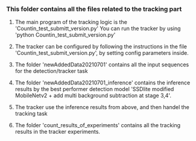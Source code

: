 ### This folder contains all the files related to the tracking part
1. The main program of the tracking logic is the 'Countin_test_submitt_version.py'
	You can run the tracker by using 'python Countin_test_submit_version.py' 

2. The tracker can be configured by following the instructions in the file 'Countin_test_submit_version.py', by setting config parameters inside.

3. The folder 'newAddedData20210701' contains all the input sequences for the detection/tracker task
4. The folder 'newAddedData20210701_inference' contains the inference results by the best performer detection model 'SSDlite modified MobileNetv2 + add multi background subtraction at stage 3,4'.
5. The tracker use the inference results from above, and then handel the tracking task
6. The folder 'count_results_of_experiments' contains all the tracking results in the tracker experiments.
